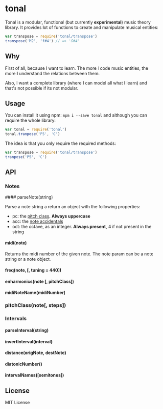 # tonal

Tonal is a modular, functional (but currently __experimental__) music theory library. It provides lot of functions to create and manipulate musical entities:

```js
var transpose = require('tonal/transpose')
transpose('M2', 'f#4') // => 'G#4'
```

## Why

First of all, because I want to learn. The more I code music entities, the more I understand the relations between them.

Also, I want a complete library (where I can model all what I learn) and that's not possible if its not modular.

## Usage

You can install it using npm: `npm i --save tonal` and although you can require the whole library:

```js
var tonal = require('tonal')
tonal.tranpose('P5', 'C')
```

The idea is that you only require the required methods:

```js
var transpose = require('tonal/transpose')
tranpose('P5', 'C')
```


## API

### Notes

#### parseNote(string)

Parse a note string a return an object with the following properties:

- pc: the [pitch class](https://en.wikipedia.org/wiki/Pitch_class). __Always uppercase__
- acc: the [note accidentals](https://en.wikipedia.org/wiki/Musical_note#Accidentals)
- oct: the octave, as an integer. __Always present__, 4 if not present in the string

#### midi(note)

Returns the midi number of the given note. The note param can be a note string or a note object.

#### freq(note, [, tuning = 440])

#### enharmonics(note [, pitchClass])

#### midiNoteName(midiNumber)

### pitchClass(note[, steps])

### Intervals

#### parseInterval(string)

#### invertInterval(interval)

#### distance(origNote, destNote)

#### diatonicNumber()

#### intervalNames([semitones])


## License

MIT License
